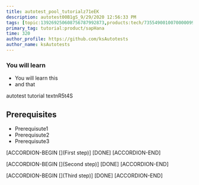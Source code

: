 ```yaml
---
title: autotest_pool_tutorialz71eEK
description: autotest00B1gS_9/29/2020 12:56:33 PM
tags: [topic:139269250608756787992873,products:tech/73554900100700000996,tutorial:experience/advanced]
primary_tag: tutorial:product/sapHana
time: 320
author_profile: https://github.com/ksAutotests
author_name: ksAutotests
---
```

### You will learn
- You will learn this
- and that

autotest tutorial textnR5t4S

## Prerequisites
- Prerequisute1
- Prerequisute2
- Prerequisute3

[ACCORDION-BEGIN [](First step)]
[DONE]
[ACCORDION-END]

[ACCORDION-BEGIN [](Second step)]
[DONE]
[ACCORDION-END]

[ACCORDION-BEGIN [](Third step)]
[DONE]
[ACCORDION-END]

